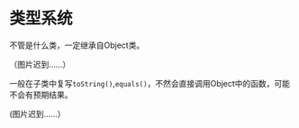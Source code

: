 ﻿# 类型系统

不管是什么类，一定继承自Object类。

（图片迟到……）

一般在子类中复写`toString()`,`equals()`，不然会直接调用Object中的函数，可能不会有预期结果。

(图片迟到……）




